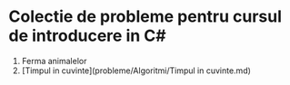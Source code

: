 # Colectie de probleme pentru cursul de introducere in C#
1. Ferma animalelor
2. [Timpul in cuvinte](probleme/Algoritmi/Timpul in cuvinte.md)
